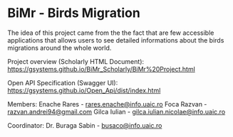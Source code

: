 # BiMr - Birds Migration

The idea of this project came from the the fact that are few accessible applications that allows users to see detailed informations about the birds migrations around the whole world.

Project overview (Scholarly HTML Document): https://gsystems.github.io/BiMr_Scholarly/BiMr%20Project.html

Open API Specification (Swagger UI): https://gsystems.github.io/Open_Api/dist/index.html

Members:
	Enache Rares - rares.enache@info.uaic.ro
	Foca Razvan - razvan.andrei94@gmail.com
	Gilca Iulian - gilca.iulian.nicolae@info.uaic.ro

Coordinator:
	Dr. Buraga Sabin - busaco@info.uaic.ro
